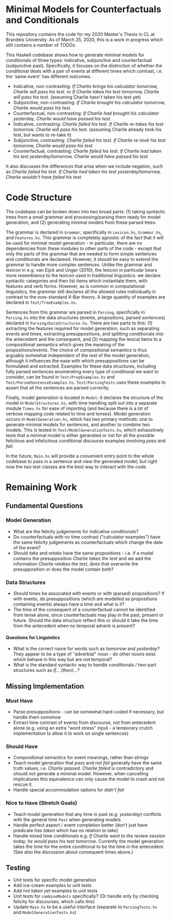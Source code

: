 # Minimal Models for Counterfactuals and Conditionals

This repository contains the code for my 2020 Master's Thesis in CL at Brandeis University. As of March 25, 2020, this is a work in progress which still contains a number of TODOs.

This Haskell codebase shows how to generate minimal models for conditionals of three types: indicative, subjunctive and counterfactual (subjunctive past).
Specifically, it focuses on the distinction of whether the conditional deals with a pair of events at different times which contrast, i.e. the 'same event' has different outcomes.

* Indicative, non-contrasting: _If Charlie brings his calculator tomorrow, Charlie will pass his test._ or _If Charlie takes his test tomorrow, Charlie will pass his test._ (assuming Charlie hasn't taken his test yet)
* Subjunctive, non-contrasting: _If Charlie brought his calculator tomorrow, Charlie would pass his test._
* Counterfactual, non-contrasting: _If Charlie had brought his calculator yesterday, Charlie would have passed his test._
* Indicative, contrasting: _Charlie failed his test. If Charlie re-takes his test tomorrow, Charlie will pass his test._ (assuming Charlie already took his test, but wants to re-take it)
* Subjunctive, contrasting: _Charlie failed his test. If Charlie re-took his test tomorrow, Charlie would pass his test._
* Counterfactual, contrasting: _Charlie failed his test. If Charlie had taken his test yesterday/tomorrow, Charlie would have passed his test._

It also discusses the differences that arise when we include negation, such as _Charlie failed his test. If Charlie had taken his test yesterday/tomorrow, Charlie wouldn't have failed his test._

# Code Structure

The codebase can be broken down into two broad parts: (1) taking syntactic trees from a small grammar and processing/parsing them ready for model generation, and (2) generating minimal models from these parsed trees. 

The grammar is declared in `Grammar`, specifically in `Lexicon.hs`, `Grammar.hs`, and `Features.hs`. This grammar is completely agnostic of the fact that it will be used for minimal model generation - in particular, there are no dependencies from these modules to other parts of the code - except that only the parts of the grammar that are needed to form simple sentences and conditionals are declareed. However, it should be easy to extend the grammar to handle more complex sentences. Unlike the grammar and lexicon in e.g. van Eijck and Unger (2010), the lexicon in particular bears more resemblance to the lexicon used in traditional linguistics: we declare syntactic categories and then list items which instantiate them, with features and verb forms. However, as is common in computational linguistics, the grammar still declares all the allowed rules individually in contrast to the now-standard X-Bar theory.
A large quantity of examples are declared in `Test/TreeExamples.hs`.

Sentences from this grammar are parsed in `Parsing`, specifically in `Parsing.hs` into the data structures (events, propositions, parsed sentences) declared in `Parsing/DataStructures.hs`. There are two parts to this: (1) extracting the features required for model generation, such as separating events and times, extracting presuppositions, and splitting conditionals into the antecedent and the consequent, and (2) mapping the lexical items to a compositional semantics which gives the meaning of the propositions/events. The choice of compositional semantics is thus arguably somewhat independent of the rest of the model generation, although it influences the ease with which presuppositions can be formulated and extracted. 
Examples for these data structures, including fully parsed sentences enumerating every type of conditional we want to consider, can be found in `Test/PropExamples.hs` and `Test/ParsedSentenceExamples.hs`. `Test/ParsingTests` uses these examples to assert that all the sentences are parsed correctly.

Finally, model generation is located in `Model`: it declares the structure of the model in `ModelStructures.hs`, with time handling split out into a separate module `Times.hs` for ease of importing (and because there is a lot of verbose mapping code related to time and tenses). Model generation occurs in `ModelGeneration.hs`, which has two primary methods: one to generate minimal models for sentences, and another to combine two models. This is tested in `Test/ModelGenerationTests.hs`, which exhaustively tests that a minimal model is either generated or not for all the possible felicitous and infelicitous conditional discourse examples involving _pass_ and _fail_. 

In the future, `Main.hs` will provide a convenient entry point to the whole codebase to pass in a sentence and view the generated model, but right now the two test classes are the best way to interact with the code.

# Remaining Work

## Fundamental Questions

### Model Generation

* What are the felicity judgements for indicative conditionals?
* Do counterfactuals with no time contrast ("calculator examples") have the same felicity judgements as counterfactuals which change the date of the event?
* Should _take_ and _retake_ have the same propositions - i.e. if a model contains the presupposition _Charlie takes the test_ and we add the information _Charlie retakes the test_, does that overwrite the presupposition or does the model contain both?

### Data Structures

* Should times be associated with events or with (parsed) propositions? If with events, do presuppositions (which are modelled as propositions containing events) always have a time and what is it?
* The time of the consequent of a counterfactual cannot be identified from tense alone, since counterfactuals may play in the past, present or future. Should the data structure reflect this or should it take the time from the antecedent when no temporal adverb is present?

#### Questions for Linguistics

* What is the correct name for words such as _tomorrow_ and _yesterday_? They appear to be a type of "adverbial" noun - do other nouns exist which behave in this way but are not temporal?
* What is the standard syntactic way to handle conditionals / two-part structures such as _if... (then)..._?

## Missing Implementation

### Must Have

* Parse presuppositions - can be somewhat hard-coded if necessary, but handle them somehow
* Extract time contrast of events from discourse, not from antecedent alone (e.g. using an extra "word stress" input - a temporary crutch implementation to allow it to work on single sentences)

### Should Have

* Compositional semantics for event meanings, rather than strings
* Teach model generation that _pass_ and _not fail_ generally have the same truth values, i.e. _Charlie passed. Charlie failed_ is contradictory and should not generate a minimal model. However, when cancelling implicatures this equivalence can only cause the model to crash and not rescue it.
* Handle special accommodation options for _didn't fail_

### Nice to Have (Stretch Goals)

* Teach model generation that any time in past (e.g. _yesterday_) conflicts with the general time `Past` when generating models
* Handle perfect aspect / event completion better (don't just have predicate _has taken_ which has no relation to _take_)
* Handle mixed time conditionals e.g. _If Charlie went to the review session today, he would pass his test tomorrow_. Currently the model generation takes the time for the entire conditional to be the time in the antecedent. (See also the discussion about consequent times above.)

## Testing

* Unit tests for specific model generation
* Add ice-cream examples to unit tests
* Add _not taken yet_ examples to unit tests
* Unit tests for `combineModels` specifically? (Or handle only by checking felicity for discourses, which calls this)
* Update `Main.hs` to be a useful interface (separate to `ParsingTests.hs` and `ModelGenerationTests.hs`)